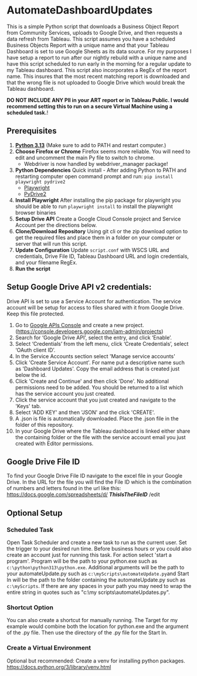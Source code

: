 # AutomateDashboardUpdates

This is a simple Python script that downloads a Business Object Report from Community Services, uploads to Google Drive, and then requests a data refresh from Tableau. This script assumes you have a scheduled Business Objects Report with a unique name and that your Tableau Dashboard is set to use Google Sheets as its data source. For my purposes I have setup a report to run after our nightly rebuild with a unique name and have this script scheduled to run early in the morning for a regular update to my Tableau dashboard. This script also incorporates a RegEx of the report name. This insures that the most recent matching report is downloaded and that the wrong file is not uploaded to Google Drive which would break the Tableau dashboard.

**DO NOT INCLUDE ANY PII in your ART report or in Tableau Public. I would recommend setting this to run on a secure Virtual Machine using a scheduled task.**!

## Prerequisites

1. **[Python 3.13](https://www.python.org/downloads/)**
   (Make sure to add to PATH and restart computer.)
2. **Choose Firefox or Chrome** Firefox seems more reliable. You will need to edit and uncomment the main Py file to switch to chrome.
   - Webdriver is now handled by webdriver_manager package!
3. **Python Dependencies** Quick install - After adding Python to PATH and restarting computer open command prompt and run: `pip install playwright pydrive2`
   - [Playwright](https://github.com/baijum/selenium-python)
   - [PyDrive2](https://github.com/iterative/PyDrive2)
4. **Install Playwright** After installing the pip package for playwright you should be able to run `playwright install` to install the playwright browser binaries
5. **Setup Drive API** Create a Google Cloud Console project and Service Account per the directions below.
6. **Clone/Download Repository** Using git cli or the zip download option to get the required files and place them in a folder on your computer or server that will run this script.
7. **Update Configuration** Update `script.conf` with WSCS URL and credentials, Drive File ID, Tableau Dashboard URL and login credentials, and your filename RegEx.
8. **Run the script**

## Setup Google Drive API v2 credentials:

Drive API is set to use a Service Account for authentication. The service account will be setup for access to files shared with it from Google Drive. Keep this file protected.

1. Go to [Google APIs Console](https://console.developers.google.com/iam-admin/projects) and create a new project. (https://console.developers.google.com/iam-admin/projects)
2. Search for ‘Google Drive API’, select the entry, and click ‘Enable’.
3. Select ‘Credentials’ from the left menu, click ‘Create Credentials’, select ‘OAuth client ID’.
4. In the Service Accounts section select 'Manage service accounts'
5. Click 'Create Service Account'. For name put a descriptive name such as 'Dashboard Updates'. Copy the email address that is created just below the id.
6. Click 'Create and Continue' and then click 'Done'. No additional permissions need to be added. You should be returned to a list which has the service account you just created.
7. Click the service account that you just created and navigate to the 'Keys' tab.
8. Select 'ADD KEY' and then 'JSON' and the click 'CREATE'.
9. A .json is file is automatically downloaded. Place the .json file in the folder of this repository.
10. In your Google Drive where the Tableau dashboard is linked either share the containing folder or the file with the service account email you just created with Editor permissions.

## Google Drive File ID

To find your Google Drive File ID navigate to the excel file in your Google Drive.  In the URL for the file you will find the File ID which is the combination of numbers and letters found in the url like this: https://docs.google.com/spreadsheets/d/ ***ThisIsTheFileID*** /edit

## Optional Setup

### Scheduled Task

Open Task Scheduler and create a new task to run as the current user. Set the trigger to your desired run time. Before business hours or you could also create an account just for running this task. For action select 'start a program'. Program will be the path to your python.exe such as `c:\python\python313\python.exe`. Additional arguments will be the path to your automateUpdate.py such as `c:\myScripts\automateUpdate.py`and Start In will be the path to the folder containing the automateUpdate.py such as `c:\myScripts`. If there are any spaces in your path you may need to wrap the entire string in quotes such as "c:\my scripts\automateUpdates.py".

### Shortcut Option

You can also create a shortcut for manually running. The Target for my example would combine both the location for python.exe and the argument of the .py file. Then use the directory of the .py file for the Start In.

### Create a Virtual Environment

Optional but recommended: Create a venv for installing python packages. https://docs.python.org/3/library/venv.html
